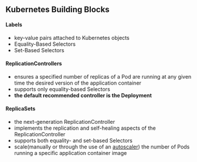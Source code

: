 ## Kubernetes Building Blocks
#### Labels
- key-value pairs attached to Kubernetes objects
- Equality-Based Selectors
- Set-Based Selectors
#### ReplicationControllers
- ensures a specified number of replicas of a Pod are running at any given time the desired version of the application container
- supports only equality-based Selectors
- **the default recommended controller is the Deployment**
#### ReplicaSets
- the next-generation ReplicationController
- implements the replication and self-healing aspects of the ReplicationController
- supports both equality- and set-based Selectors
- scale(manually or through the use of an [autoscaler](https://kubernetes.io/docs/tasks/run-application/horizontal-pod-autoscale/))
  the number of Pods running a specific application container image
  
  

